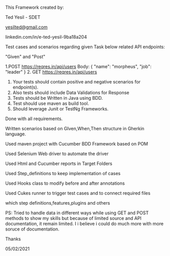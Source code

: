 This Framework created by:

Ted Yesil - SDET

yesilted@gmail.com

linkedin.com/in/e-ted-yesil-9ba18a204

Test cases and scenarios regarding given Task below related API endpoints:

"Given" and "Post"

1.POST https://reqres.in/api/users
Body:
{
"name": "morpheus",
"job": "leader"
}
2. GET https://reqres.in/api/users

1. Your tests should contain positive and negative scenarios for endpoint(s).
2. Also tests should include Data Validations for Response
3. Tests should be Written in Java using BDD.
4. Test should use maven as build tool.
5. Should leverage Junit or TestNg Frameworks.

Done with all requirements.

Written scenarios based on GIven,When,Then structure in Gherkin language.

Used maven project with Cucumber BDD Framework based on POM

Used Selenium Web driver to automate the driver

Used Html and Cucumber reports in Target Folders

Used Step_definitions to keep implementation of cases

Used Hooks class to modify before and after annotations

Used Cukes runner to trigger test cases and to connect required files

which step definitions,features,plugins and others

PS: Tried to handle data in different ways while using GET and POST methods
to show my skills but because of limited source and API documentation, it remain limited.
I i believe i could do much more with more soruce of documentation.

Thanks 


05/02/2021